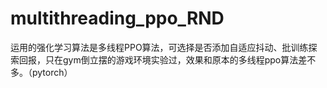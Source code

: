 # multithreading_ppo_RND
运用的强化学习算法是多线程PPO算法，可选择是否添加自适应抖动、批训练探			            索回报，只在gym倒立摆的游戏环境实验过，效果和原本的多线程ppo算法差不多。（pytorch）
